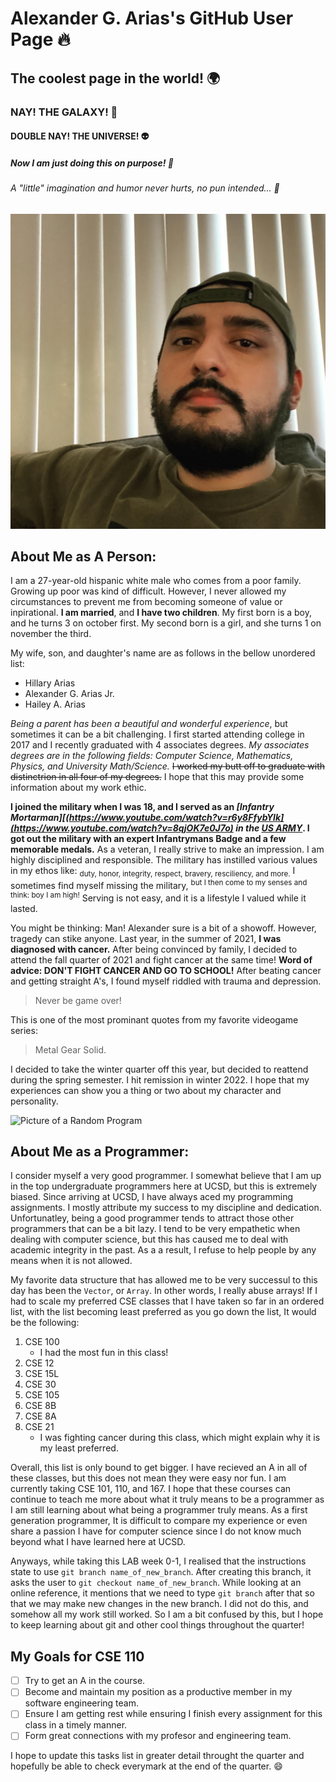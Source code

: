 # Alexander G. Arias's GitHub User Page :fire:
## The coolest page in the world! :earth_africa:
### NAY! THE GALAXY! :space_invader:
#### DOUBLE NAY! THE UNIVERSE! :alien:
##### Now I am just doing this on purpose! :100:
###### A "little" imagination and humor never hurts, no pun intended... :rofl:

![A picture of me](images/me.jpg)

## About Me as A Person:

I am a 27-year-old hispanic white male who comes from a poor family. Growing up poor was kind of difficult. However, I never allowed my
circumstances to prevent me from becoming someone of value or inpirational. **I am married**, and __I have two children__. My first born is a boy, and he turns 3 on october first. My second born is a girl, and she turns 1 on november the third. 

My wife, son, and daughter's name are as follows in the bellow unordered list: 

- Hillary Arias
- Alexander G. Arias Jr.
- Hailey A. Arias

*Being a parent has been a beautiful and wonderful experience*, but sometimes it can be a bit challenging. I first started attending college in 2017 and I recently graduated with 4 associates degrees. _My associates degrees are in the following fields: Computer Science, Mathematics, Physics, and University Math/Science._ ~~I worked my butt off to graduate with distinctrion in all four of my degrees.~~ I hope that this may provide some information about my work ethic. 

**I joined the military when I was 18, and I served as an _[Infantry Mortarman][(https://www.youtube.com/watch?v=r6y8FfybYlk](https://www.youtube.com/watch?v=8qjOK7e0J7o) in the [US ARMY](https://www.goarmy.com/careers-and-jobs/career-match.html?iom=BEDB-22-NMTF_N_PSEA_71700000091265616_700000002151505_43700069701671244_58700007695217968_us+army&gclid=EAIaIQobChMIo8vNotyr-gIV9jytBh0xQgtEEAAYASAAEgL24PD_BwE&gclsrc=aw.ds)_. I got out the military with an expert Infantrymans Badge and a few memorable medals.** As a veteran, I really strive to make an impression. I am highly disciplined and responsible. The military has instilled various values in my ethos like: <sub>duty, honor, integrity, respect, bravery, resciliency, and more.</sub> I sometimes find myself missing the military, <sup>but I then come to my senses and think: boy I am high!</sup> Serving is not easy, and it is a lifestyle I valued while it lasted. 

You might be thinking: Man! Alexander sure is a bit of a showoff. However, tragedy can stike anyone. Last year, in the summer of 2021, **I was diagnosed with cancer.** After being convinced by family, I decided to attend the fall quarter of 2021 and fight cancer at the same time! **Word of advice: DON'T FIGHT CANCER AND GO TO SCHOOL!** After beating cancer and getting straight A's, I found myself riddled with trauma and depression. 

> Never be game over! 

This is one of the most prominant quotes from my favorite videogame series:

> Metal Gear Solid. 

I decided to take the winter quarter off this year, but decided to reattend during the spring semester. I hit remission in winter 2022. I hope that my experiences can show you a thing or two about my character and personality.


![Picture of a Random Program](https://www.google.com/url?sa=i&url=https%3A%2F%2Fwww.law-right.com%2Fis-copyright-an-appropriate-protection-for-computer-programs%2F&psig=AOvVaw3zRnbqrAdrpIjLSnTWMae0&ust=1664061956622000&source=images&cd=vfe&ved=0CAwQjRxqFwoTCPCCtY6IrPoCFQAAAAAdAAAAABAD)

## About Me as a Programmer:

I consider myself a very good programmer. I somewhat believe that I am up in the top undergraduate programmers here at UCSD, but this is extremely biased. Since arriving at UCSD, I have always aced my programming assignments. I mostly attribute my success to my discipline and dedication. Unfortunatley, being a good programmer tends to attract those other programmers that can be a bit lazy. I tend to be very empathetic when dealing with computer science, but this has caused me to deal with academic integrity in the past. As a a result, I refuse to help people by any means when it is not allowed. 

My favorite data structure that has allowed me to be very successul to this day has been the `Vector`, or `Array`. In other words, I really abuse arrays! If I had to scale my preferred CSE classes that I have taken so far in an ordered list, with the list becoming least preferred as you go down the list, It would be the following:

1. CSE 100
   - I had the most fun in this class!
2. CSE 12
3. CSE 15L
4. CSE 30
5. CSE 105
6. CSE 8B
7. CSE 8A
8. CSE 21
   - I was fighting cancer during this class, which might explain why it is my least preferred. 

Overall, this list is only bound to get bigger. I have recieved an A in all of these classes, but this does not mean they were easy nor fun. I am currently taking CSE 101, 110, and 167. I hope that these courses can continue to teach me more about what it truly means to be a programmer as I am still learning about what being a programmer truly means. As a first generation programmer, It is difficult to compare my experience or even share a passion I have for computer science since I do not know much beyond what I have learned here at UCSD. 

Anyways, while taking this LAB week 0-1, I realised that the instructions state to use `git branch name_of_new_branch`. After creating this branch, it asks the user to `git checkout name_of_new_branch`. While looking at an online reference, it mentions that we need to type `git branch` after that so that we may make new changes in the new branch. I did not do this, and somehow all my work still worked. So I am a bit confused by this, but I hope to keep learning about git and other cool things throughout the quarter!

## My Goals for CSE 110

- [ ] Try to get an A in the course.
- [ ] Become and maintain my position as a productive member in my software engineering team.
- [ ] Ensure I am getting rest while ensuring I finish every assignment for this class in a timely manner. 
- [ ] Form great connections with my profesor and engineering team. 
  
I hope to update this tasks list in greater detail throught the quarter and hopefully be able to check everymark at the end of the quarter. :smile:

